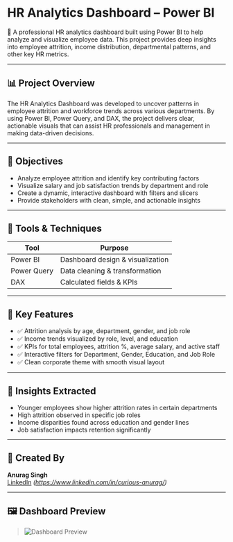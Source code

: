 # HR Analytics Dashboard – Power BI

🚀 A professional HR analytics dashboard built using Power BI to help analyze and visualize employee data. This project provides deep insights into employee attrition, income distribution, departmental patterns, and other key HR metrics.

---

## 📊 Project Overview

The HR Analytics Dashboard was developed to uncover patterns in employee attrition and workforce trends across various departments. By using Power BI, Power Query, and DAX, the project delivers clear, actionable visuals that can assist HR professionals and management in making data-driven decisions.

---

## 🎯 Objectives

- Analyze employee attrition and identify key contributing factors
- Visualize salary and job satisfaction trends by department and role
- Create a dynamic, interactive dashboard with filters and slicers
- Provide stakeholders with clean, simple, and actionable insights

---

## 🧰 Tools & Techniques

| Tool         | Purpose                           |
|--------------|------------------------------------|
| Power BI     | Dashboard design & visualization  |
| Power Query  | Data cleaning & transformation     |
| DAX          | Calculated fields & KPIs          |

---

## 📌 Key Features

- ✅ Attrition analysis by age, department, gender, and job role
- ✅ Income trends visualized by role, level, and education
- ✅ KPIs for total employees, attrition %, average salary, and active staff
- ✅ Interactive filters for Department, Gender, Education, and Job Role
- ✅ Clean corporate theme with smooth visual layout

---

## 🧠 Insights Extracted

- Younger employees show higher attrition rates in certain departments  
- High attrition observed in specific job roles  
- Income disparities found across education and gender lines  
- Job satisfaction impacts retention significantly

---

## 👤 Created By

**Anurag Singh**   
[LinkedIn](https://linkedin.com/in/your-linkedin) *(https://www.linkedin.com/in/curious-anurag/)*

---

## 🖼️ Dashboard Preview

> ![Dashboard Preview](https://github.com/user-attachments/assets/cb0f1ae7-c16f-4d60-9928-65b3126b64b9)

